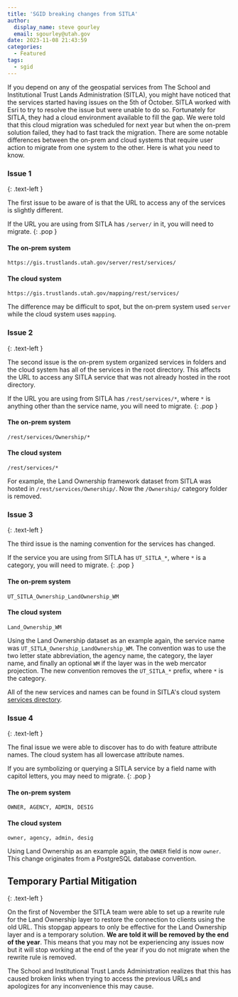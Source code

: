 ```yaml
---
title: 'SGID breaking changes from SITLA'
author:
  display_name: steve gourley
  email: sgourley@utah.gov
date: 2023-11-08 21:43:59
categories:
  - Featured
tags:
  - sgid
---
```


If you depend on any of the geospatial services from The School and Institutional Trust Lands Administration (SITLA), you might have noticed that the services started having issues on the 5th of October. SITLA worked with Esri to try to resolve the issue but were unable to do so. Fortunately for SITLA, they had a cloud environment available to fill the gap. We were told that this cloud migration was scheduled for next year but when the on-prem solution failed, they had to fast track the migration. There are some notable differences between the on-prem and cloud systems that require user action to migrate from one system to the other. Here is what you need to know.

### Issue 1
{: .text-left }

The first issue to be aware of is that the URL to access any of the services is slightly different.

If the URL you are using from SITLA has `/server/` in it, you will need to migrate.
{: .pop }

#### The on-prem system

`https://gis.trustlands.utah.gov/server/rest/services/`

#### The cloud system

`https://gis.trustlands.utah.gov/mapping/rest/services/`

The difference may be difficult to spot, but the on-prem system used `server` while the cloud system uses `mapping`.

### Issue 2
{: .text-left }

The second issue is the on-prem system organized services in folders and the cloud system has all of the services in the root directory. This affects the URL to access any SITLA service that was not already hosted in the root directory.

If the URL you are using from SITLA has `/rest/services/*`, where `*` is anything other than the service name, you will need to migrate.
{: .pop }

#### The on-prem system

`/rest/services/Ownership/*`

#### The cloud system

`/rest/services/*`

For example, the Land Ownership framework dataset from SITLA was hosted in `/rest/services/Ownership/`. Now the `/Ownership/` category folder is removed.

### Issue 3
{: .text-left }

The third issue is the naming convention for the services has changed.

If the service you are using from SITLA has `UT_SITLA_*`, where `*` is a category, you will need to migrate.
{: .pop }

#### The on-prem system

`UT_SITLA_Ownership_LandOwnership_WM`

#### The cloud system

`Land_Ownership_WM`

Using the Land Ownership dataset as an example again, the service name was `UT_SITLA_Ownership_LandOwnership_WM`. The convention was to use the two letter state abbreviation, the agency name, the category, the layer name, and finally an optional `WM` if the layer was in the web mercator projection. The new convention removes the `UT_SITLA_*` prefix, where `*` is the category.

All of the new services and names can be found in SITLA's cloud system [services directory](https://gis.trustlands.utah.gov/mapping/rest/services).

### Issue 4
{: .text-left }

The final issue we were able to discover has to do with feature attribute names. The cloud system has all lowercase attribute names.

If you are symbolizing or querying a SITLA service by a field name with capitol letters, you may need to migrate.
{: .pop }

#### The on-prem system

`OWNER, AGENCY, ADMIN, DESIG`

#### The cloud system

`owner, agency, admin, desig`

Using Land Ownership as an example again, the `OWNER` field is now `owner`. This change originates from a PostgreSQL database convention.

## Temporary Partial Mitigation
{: .text-left }

On the first of November the SITLA team were able to set up a rewrite rule for the Land Ownership layer to restore the connection to clients using the old URL. This stopgap appears to only be effective for the Land Ownership layer and is a temporary solution. **We are told it will be removed by the end of the year**. This means that you may not be experiencing any issues now but it will stop working at the end of the year if you do not migrate when the rewrite rule is removed.

The School and Institutional Trust Lands Administration realizes that this has caused broken links when trying to access the previous URLs and apologizes for any inconvenience this may cause.
